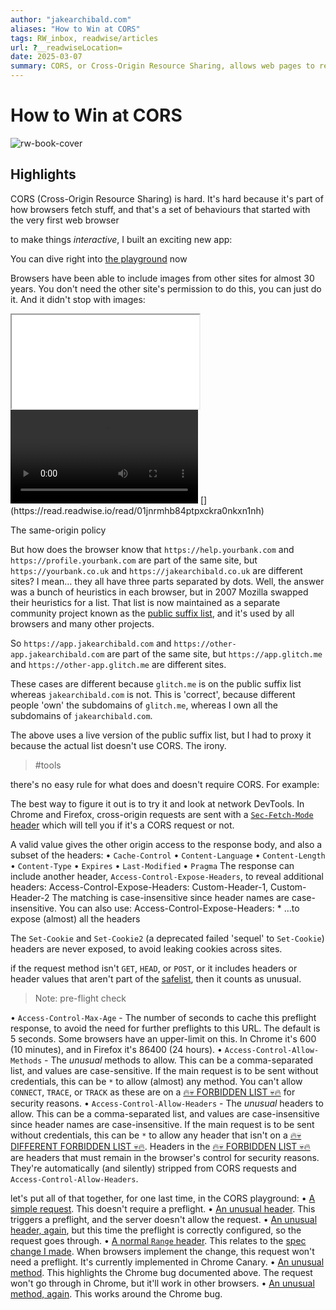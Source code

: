 ```yaml
---
author: "jakearchibald.com"
aliases: "How to Win at CORS"
tags: RW_inbox, readwise/articles
url: ?__readwiseLocation=
date: 2025-03-07
summary: CORS, or Cross-Origin Resource Sharing, allows web pages to request resources from different origins while maintaining security. It requires specific HTTP headers to enable access and can include credentials under certain conditions. Properly managing CORS is essential to prevent exposing sensitive data and ensure safe resource sharing.
---
```

# How to Win at CORS

![rw-book-cover](https://jakearchibald.com/c/img-f507fdb0.png)

## Highlights


CORS (Cross-Origin Resource Sharing) is hard. It's hard because it's part of how browsers fetch stuff, and that's a set of behaviours that started with the very first web browser [](https://read.readwise.io/read/01jnre9aqw1vvhhp15pwe1j36g)



to make things *interactive*, I built an exciting new app: [](https://read.readwise.io/read/01jnreacdkafena24jp6w4m8b9)



You can dive right into [the playground](https://jakearchibald.com/2021/cors/playground/) now [](https://read.readwise.io/read/01jnrearfx5zknx5sfh5av1znb)



Browsers have been able to include images from other sites for almost 30 years. You don't need the other site's permission to do this, you can just do it. And it didn't stop with images:
 <script src="…"></script>
 <link rel="stylesheet" href="…" />
 <iframe src="…"></iframe>
 <video src="…"></video>
 <audio src="…"></audio> [](https://read.readwise.io/read/01jnrmhb84ptpxckra0nkxn1nh)



The same-origin policy [](https://read.readwise.io/read/01jnrmvh289b7p5x7zxzem6nrz)



But how does the browser know that `https://help.yourbank.com` and `https://profile.yourbank.com` are part of the same site, but `https://yourbank.co.uk` and `https://jakearchibald.co.uk` are different sites? I mean… they all have three parts separated by dots.
 Well, the answer was a bunch of heuristics in each browser, but in 2007 Mozilla swapped their heuristics for a list. That list is now maintained as a separate community project known as the [public suffix list](https://publicsuffix.org/), and it's used by all browsers and many other projects. [](https://read.readwise.io/read/01jnrmznp4jks61meqvxyspaj5)



So `https://app.jakearchibald.com` and `https://other-app.jakearchibald.com` are part of the same site, but `https://app.glitch.me` and `https://other-app.glitch.me` are different sites. [](https://read.readwise.io/read/01jnrn231mzgdncnbpeh6zws3d)



These cases are different because `glitch.me` is on the public suffix list whereas `jakearchibald.com` is not. This is 'correct', because different people 'own' the subdomains of `glitch.me`, whereas I own all the subdomains of `jakearchibald.com`. [](https://read.readwise.io/read/01jnrn2pnh6zwqz58ce9x5zy13)



The above uses a live version of the public suffix list, but I had to proxy it because the actual list doesn't use CORS. The irony. [](https://read.readwise.io/read/01jnrn53dv4ncm3se0pnmgqhyf)
> #tools 


there's no easy rule for what does and doesn't require CORS. For example:
 <!-- Not a CORS request -->
 <script src="https://example.com/script.js"></script>
 <!-- CORS request -->
 <script type="module" src="https://example.com/script.js"></script>
 The best way to figure it out is to try it and look at network DevTools. In Chrome and Firefox, cross-origin requests are sent with a [`Sec-Fetch-Mode` header](https://developer.mozilla.org/en-US/docs/Web/HTTP/Headers/Sec-Fetch-Mode) which will tell you if it's a CORS request or not. [](https://read.readwise.io/read/01jnrn93rcpz8rar65x7syz308)



A valid value gives the other origin access to the response body, and also a subset of the headers:
 • `Cache-Control`
 • `Content-Language`
 • `Content-Length`
 • `Content-Type`
 • `Expires`
 • `Last-Modified`
 • `Pragma`
 The response can include another header, `Access-Control-Expose-Headers`, to reveal additional headers:
 Access-Control-Expose-Headers: Custom-Header-1, Custom-Header-2
 The matching is case-insensitive since header names are case-insensitive. You can also use:
 Access-Control-Expose-Headers: *
 …to expose (almost) all the headers [](https://read.readwise.io/read/01jnrndzatdftbnnd8qf6n2z66)



The `Set-Cookie` and `Set-Cookie2` (a deprecated failed 'sequel' to `Set-Cookie`) headers are never exposed, to avoid leaking cookies across sites. [](https://read.readwise.io/read/01jnrne7bxn7gashfna5h8tgze)



if the request method isn't `GET`, `HEAD`, or `POST`, or it includes headers or header values that aren't part of the [safelist](https://fetch.spec.whatwg.org/#cors-safelisted-request-header), then it counts as unusual. [](https://read.readwise.io/read/01jnrnk9d7a9dacvrzqj8xm4rw)

> Note: pre-flight check



• `Access-Control-Max-Age` - The number of seconds to cache this preflight response, to avoid the need for further preflights to this URL. The default is 5 seconds. Some browsers have an upper-limit on this. In Chrome it's 600 (10 minutes), and in Firefox it's 86400 (24 hours).
 • `Access-Control-Allow-Methods` - The *unusual* methods to allow. This can be a comma-separated list, and values are case-sensitive. If the main request is to be sent without credentials, this can be `*` to allow (almost) any method. You can't allow `CONNECT`, `TRACE`, or `TRACK` as these are on a [🔥💀 FORBIDDEN LIST 💀🔥](https://fetch.spec.whatwg.org/#forbidden-method) for security reasons.
 • `Access-Control-Allow-Headers` - The *unusual* headers to allow. This can be a comma-separated list, and values are case-insensitive since header names are case-insensitive. If the main request is to be sent without credentials, this can be `*` to allow any header that isn't on a [🔥💀 DIFFERENT FORBIDDEN LIST 💀🔥](https://fetch.spec.whatwg.org/#forbidden-header-name).
 Headers in the [🔥💀 FORBIDDEN LIST 💀🔥](https://fetch.spec.whatwg.org/#forbidden-header-name) are headers that must remain in the browser's control for security reasons. They're automatically (and silently) stripped from CORS requests and `Access-Control-Allow-Headers`. [](https://read.readwise.io/read/01jnrnpfrvd5mgbhz508qvkmbr)



let's put all of that together, for one last time, in the CORS playground:
 • [A simple request](https://jakearchibald.com/2021/cors/playground/?prefillForm=1&requestMethod=GET&requestUseCORS=1&requestSendCredentials=&preflightStatus=206&preflightAllowOrigin=&preflightAllowCredentials=&preflightAllowMethods=&preflightAllowHeaders=&responseAllowOrigin=*&responseAllowCredentials=&responseExposeHeaders=). This doesn't require a preflight.
 • [An unusual header](https://jakearchibald.com/2021/cors/playground/?prefillForm=1&requestMethod=GET&requestUseCORS=1&requestSendCredentials=&preflightStatus=405&preflightAllowOrigin=&preflightAllowCredentials=&preflightAllowMethods=&preflightAllowHeaders=&responseAllowOrigin=*&responseAllowCredentials=&responseExposeHeaders=&requestHeaderName=hello&requestHeaderValue=world). This triggers a preflight, and the server doesn't allow the request.
 • [An unusual header, again](https://jakearchibald.com/2021/cors/playground/?prefillForm=1&requestMethod=GET&requestUseCORS=1&requestSendCredentials=&preflightStatus=206&preflightAllowOrigin=*&preflightAllowCredentials=&preflightAllowMethods=&preflightAllowHeaders=*&responseAllowOrigin=*&responseAllowCredentials=&responseExposeHeaders=&requestHeaderName=hello&requestHeaderValue=world), but this time the preflight is correctly configured, so the request goes through.
 • [A normal `Range` header](https://jakearchibald.com/2021/cors/playground/?prefillForm=1&requestMethod=GET&requestUseCORS=1&requestSendCredentials=&preflightStatus=206&preflightAllowOrigin=*&preflightAllowCredentials=&preflightAllowMethods=&preflightAllowHeaders=*&responseAllowOrigin=*&responseAllowCredentials=&responseExposeHeaders=&requestHeaderName=range&requestHeaderValue=bytes%3D0-). This relates to the [spec change I made](https://github.com/whatwg/fetch/pull/1312). When browsers implement the change, this request won't need a preflight. It's currently implemented in Chrome Canary.
 • [An unusual method](https://jakearchibald.com/2021/cors/playground/?prefillForm=1&requestMethod=Wibbley-Wobbley&requestUseCORS=1&requestSendCredentials=&preflightStatus=206&preflightAllowOrigin=*&preflightAllowCredentials=&preflightAllowMethods=Wibbley-Wobbley&preflightAllowHeaders=&responseAllowOrigin=*&responseAllowCredentials=&responseExposeHeaders=). This highlights the Chrome bug documented above. The request won't go through in Chrome, but it'll work in other browsers.
 • [An unusual method, again](https://jakearchibald.com/2021/cors/playground/?prefillForm=1&requestMethod=Wibbley-Wobbley&requestUseCORS=1&requestSendCredentials=&preflightStatus=206&preflightAllowOrigin=*&preflightAllowCredentials=&preflightAllowMethods=Wibbley-Wobbley%2C+WIBBLEY-WOBBLEY&preflightAllowHeaders=&responseAllowOrigin=*&responseAllowCredentials=&responseExposeHeaders=). This works around the Chrome bug. [](https://read.readwise.io/read/01jnrnrwfzcy9ecgv3jjenyjvc)

